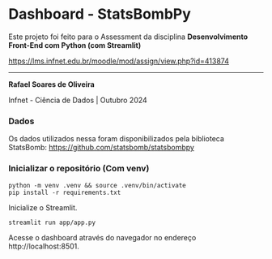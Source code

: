 # Dashboard - StatsBombPy

Este projeto foi feito para o Assessment da disciplina **Desenvolvimento Front-End com Python (com Streamlit)**

https://lms.infnet.edu.br/moodle/mod/assign/view.php?id=413874

---

**Rafael Soares de Oliveira**

Infnet - Ciência de Dados | Outubro 2024

### Dados

Os dados utilizados nessa foram disponibilizados pela biblioteca StatsBomb: https://github.com/statsbomb/statsbombpy

### Inicializar o repositório (Com venv)

```console
python -m venv .venv && source .venv/bin/activate
pip install -r requirements.txt
```

Inicialize o Streamlit.

```console
streamlit run app/app.py
```

Acesse o dashboard através do navegador no endereço http://localhost:8501.
